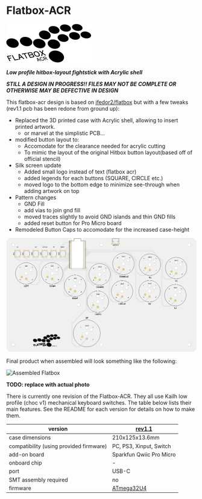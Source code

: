 # Flatbox-ACR

![Logo](logo.svg)

_**Low profile hitbox-layout fightstick with Acrylic shell**_

_**STILL A DESIGN IN PROGRESS!! FILES MAY NOT BE COMPLETE OR OTHERWISE MAY BE DEFECTIVE IN DESIGN**_

This flatbox-acr design is based on [jfedor2/flatbox](https://github.com/jfedor2/flatbox) but with a few tweaks
(rev1.1 pcb has been redone from ground up):

* Replaced the 3D printed case with Acrylic shell, allowing to insert printed artwork.
    * or marvel at the simplistic PCB...
* modified button layout to:
    * Accomodate for the clearance needed for acrylic cutting
    * To mimic the layout of the original Hitbox button layout(based off of official stencil)
* Silk screen update
    * Added small logo instead of text (flatbox acr)
    * added legends for each buttons (SQUARE, CIRCLE etc.)
    * moved logo to the bottom edge to minimize see-through when adding artwork on top
* Pattern changes
    * GND Fill
    * add vias to join gnd fill
    * moved traces slightly to avoid GND islands and thin GND fills
    * added reset button for Pro Micro board
* Remodeled Button Caps to accomodate for the increased case-height

![PCB Layout](./hardware-rev1.1/images/Flatbox-rev1.1-pcb.jpg)

Final product when assembled will look something like the following:

![Assembled Flatbox](hardware-rev1/images/Flatbox-rev1-finished-product.jpg)

**TODO: replace with actual photo**

There is currently one revision of the Flatbox-ACR.  They all use Kailh low profile (choc v1) mechanical keyboard switches.
The table below lists their main features.  See the README for each version for details on how to make them.

version | [rev1.1](hardware-rev1.1) |
------- | ------------------------- |
case dimensions | 210x125x13.6mm |
compatibility (using provided firmware) | PC, PS3, Xinput, Switch |
add-on board | Sparkfun Qwiic Pro Micro |
onboard chip | - |
port | USB-C |
SMT assembly required | no |
firmware | [ATmega32U4](firmwares_atmega32u4) |
